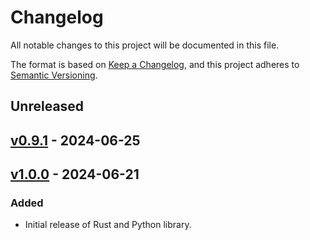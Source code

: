 # Changelog

All notable changes to this project will be documented in this file.

The format is based on [Keep a Changelog](https://keepachangelog.com/en/1.0.0/),
and this project adheres to [Semantic Versioning](https://semver.org/spec/v2.0.0.html).

## Unreleased

## [v0.9.1](https://github.com/https://github.com/viking-sudo-rm/rusty-dawg/releases/tag/v0.9.1) - 2024-06-25

## [v1.0.0](https://github.com/https://github.com/viking-sudo-rm/rusty-dawg/releases/tag/v1.0.0) - 2024-06-21

### Added

- Initial release of Rust and Python library.
